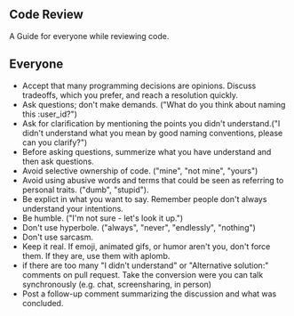  
## Code Review
 
 A Guide for everyone while reviewing code.

## Everyone
- Accept that many programming decisions are opinions. Discuss tradeoffs, which you prefer, and reach a resolution quickly.
- Ask questions; don't make demands. ("What do you think about naming this :user_id?")
- Ask for clarification by mentioning the points you didn't understand.("I didn't understand what you mean by good naming conventions, please can you clarify?")
- Before asking questions, summerize what you have understand and then ask questions.
- Avoid selective ownership of code. ("mine", "not mine", "yours")
- Avoid using abusive words and terms that could be seen as referring to personal traits. ("dumb", "stupid"). 
- Be explict in what you want to say. Remember people don't always understand your intentions.
- Be humble. ("I'm not sure - let's look it up.")
- Don't use hyperbole. ("always", "never", "endlessly", "nothing")
- Don't use sarcasm.
- Keep it real. If emoji, animated gifs, or humor aren't you, don't force them. If they are, use them with aplomb.
- if there are too many "I didn't understand" or "Alternative solution:" comments on pull request.
Take the conversion were you can talk synchronously (e.g. chat, screensharing, in person) 
- Post a follow-up comment summarizing the discussion and what was concluded.
